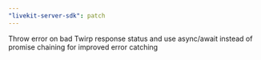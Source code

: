 ```yaml
---
"livekit-server-sdk": patch
---
```


Throw error on bad Twirp response status and use async/await instead of promise chaining for improved error catching
